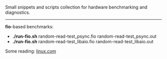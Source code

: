 Small snippets and scripts collection for hardware benchmarking and diagnostics.

---
**fio**-based benchmarks:

- **./run-fio.sh** random-read-test_psync.fio random-read-test_psync.out
- **./run-fio.sh** random-read-test_libaio.fio random-read-test_libaio.out

Some reading: [linux.com](https://www.linux.com/tutorials/inspecting-disk-io-performance-fio/)

